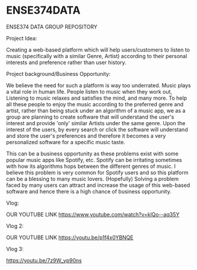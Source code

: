 # ENSE374DATA
ENSE374 DATA GROUP REPOSITORY 

Project Idea:

Creating a web-based platform which will help users/customers to listen to music (specifically with a similar Genre, Artist) according to their personal interests and preference rather than user history.

Project background/Business Opportunity:

We believe the need for such a platform is way too underrated. Music plays a vital role in human life. People listen to music when they work out, Listening to music relaxes and satisfies the mind, and many more. To help all these people to enjoy the music according to the preferred genre and artist, rather than being stuck under an algorithm of a music app, we as a group are planning to create software that will understand the user's interest and provide 'only' similar Artists under the same genre. Upon the interest of the users, by every search or click the software will understand and store the user's preferences and therefore it becomes a very personalized software for a specific music taste.

This can be a business opportunity as these problems exist with some popular music apps like Spotify, etc. Spotify can be irritating sometimes with how its algorithms hops between the different genres of music. I believe this problem is very common for Spotify users and so this platform can be a blessing to many music lovers. (Hopefully) Solving a problem faced by many users can attract and increase the usage of this web-based software and hence there is a high chance of business opportunity.



Vlog:

OUR YOUTUBE LINK https://www.youtube.com/watch?v=klQo--aq35Y


Vlog 2:

OUR YOUTUBE LINK https://youtu.be/p1f4x0YBNQE


Vlog 3:

https://youtu.be/7z9W_yp90ns


